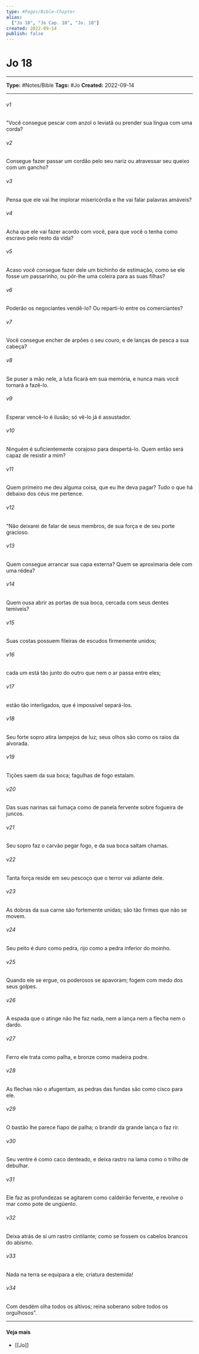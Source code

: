 ```yaml
---
type: #Pages/Bible-Chapter
alias:
  ["Jo 18", "Jo Cap. 18", "Jo. 18"]
created: 2022-09-14
publish: false
---
```


# Jo 18

---

**Type:** #Notes/Bible
**Tags:** #Jo
**Created:** 2022-09-14

---

###### v1
"Você consegue pescar com anzol o leviatã ou prender sua língua com uma corda?
###### v2
Consegue fazer passar um cordão pelo seu nariz ou atravessar seu queixo com um gancho?
###### v3
Pensa que ele vai lhe implorar misericórdia e lhe vai falar palavras amáveis?
###### v4
Acha que ele vai fazer acordo com você, para que você o tenha como escravo pelo resto da vida?
###### v5
Acaso você consegue fazer dele um bichinho de estimação, como se ele fosse um passarinho, ou pôr-lhe uma coleira para as suas filhas?
###### v6
Poderão os negociantes vendê-lo? Ou reparti-lo entre os comerciantes?
###### v7
Você consegue encher de arpões o seu couro, e de lanças de pesca a sua cabeça?
###### v8
Se puser a mão nele, a luta ficará em sua memória, e nunca mais você tornará a fazê-lo.
###### v9
Esperar vencê-lo é ilusão; só vê-lo já é assustador.
###### v10
Ninguém é suficientemente corajoso para despertá-lo. Quem então será capaz de resistir a mim?
###### v11
Quem primeiro me deu alguma coisa, que eu lhe deva pagar? Tudo o que há debaixo dos céus me pertence.
###### v12
"Não deixarei de falar de seus membros, de sua força e de seu porte gracioso.
###### v13
Quem consegue arrancar sua capa externa? Quem se aproximaria dele com uma rédea?
###### v14
Quem ousa abrir as portas de sua boca, cercada com seus dentes temíveis?
###### v15
Suas costas possuem fileiras de escudos firmemente unidos;
###### v16
cada um está tão junto do outro que nem o ar passa entre eles;
###### v17
estão tão interligados, que é impossível separá-los.
###### v18
Seu forte sopro atira lampejos de luz; seus olhos são como os raios da alvorada.
###### v19
Tições saem da sua boca; fagulhas de fogo estalam.
###### v20
Das suas narinas sai fumaça como de panela fervente sobre fogueira de juncos.
###### v21
Seu sopro faz o carvão pegar fogo, e da sua boca saltam chamas.
###### v22
Tanta força reside em seu pescoço que o terror vai adiante dele.
###### v23
As dobras da sua carne são fortemente unidas; são tão firmes que não se movem.
###### v24
Seu peito é duro como pedra, rijo como a pedra inferior do moinho.
###### v25
Quando ele se ergue, os poderosos se apavoram; fogem com medo dos seus golpes.
###### v26
A espada que o atinge não lhe faz nada, nem a lança nem a flecha nem o dardo.
###### v27
Ferro ele trata como palha, e bronze como madeira podre.
###### v28
As flechas não o afugentam, as pedras das fundas são como cisco para ele.
###### v29
O bastão lhe parece fiapo de palha; o brandir da grande lança o faz rir.
###### v30
Seu ventre é como caco denteado, e deixa rastro na lama como o trilho de debulhar.
###### v31
Ele faz as profundezas se agitarem como caldeirão fervente, e revolve o mar como pote de ungüento.
###### v32
Deixa atrás de si um rastro cintilante; como se fossem os cabelos brancos do abismo.
###### v33
Nada na terra se equipara a ele; criatura destemida!
###### v34
Com desdém olha todos os altivos; reina soberano sobre todos os orgulhosos".


---

#### Veja mais

- [[Jo]]
